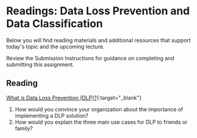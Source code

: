 # Readings: Data Loss Prevention and Data Classification

Below you will find reading materials and additional resources that support today's topic and the upcoming lecture.

Review the Submission Instructions for guidance on completing and submitting this assignment.

## Reading

[What is Data Loss Prevention (DLP)?](https://digitalguardian.com/blog/what-data-loss-prevention-dlp-definition-data-loss-prevention){:target="_blank"}

1. How would you convince your organization about the importance of implementing a DLP solution?
1. How would you explain the three main use cases for DLP to friends or family?
